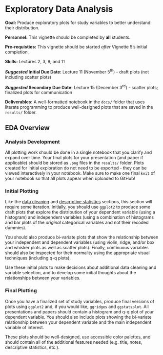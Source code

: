 # Exploratory Data Analysis

<div class="rmdgoal">
<p><strong>Goal:</strong> Produce exploratory plots for study variables to better understand their distribution.</p>
</div>

<div class="rmdpersonnel">
<p><strong>Personnel:</strong> This vignette should be completed by <strong>all</strong> students.</p>
</div>

<div class="rmdpre">
<p><strong>Pre-requisties:</strong> This vignette should be started <em>after</em> Vignette 5’s initial completion.</p>
</div>

<div class="rmdskills">
<p><strong>Skills:</strong> Lectures 2, 3, 8, and 11</p>
</div>

<div class="rmddue">
<p><strong><em>Suggested</em> Initial Due Date:</strong> Lecture 11 (November 5<sup>th</sup>) - draft plots (not including scatter plots)</p>
<p><strong><em>Suggested</em> Secondary Due Date:</strong> Lecture 15 (December 3<sup>rd</sup>) - scatter plots; finalized plots for communication</p>
</div>

<div class="rmddeliver">
<p><strong>Deliverables:</strong> A well-formatted notebook in the <code>docs/</code> folder that uses literate programming to produce well-designed plots that are saved in the <code>results/</code> folder.</p>
</div>

## EDA Overview

### Analysis Development

All plotting work should be done in a single notebook that you clarify and expand over time. Your final plots for your presentation (and paper if applicable) should be stored as `.png` files in the `results/` folder. Plots created for initial exploration do not need to be exported - they can be viewed interactively in your notebook. Make sure to make one final `knit` of your notebook so that all plots appear when uploaded to GitHub!

### Initial Plotting

Like the [data cleaning](/data-cleaning.html) and [descriptive statistics](/descriptive-statistics.html) sections, this section will require some iteration. Initially, you should use `ggplot2` to produce some draft plots that explore the distribution of your dependent variable (using a histogram) and independent variables (using a combination of histograms and bar plots of the *original* categorical variables and not their recoded dummies). 

You should also produce bi-variate plots that show the relationship between your independent and dependent variables (using violin, ridge, and/or box and whisker plots as well as scatter plots). Finally, continuous variables should also be inspected for their normality using the appropriate visual techniques (including q-q plots).

Use these initial plots to make decisions about additional data cleaning and variable selection, and to develop some initial thoughts about the relationships between your variables.

### Final Plotting

Once you have a finalized set of study variables, produce final versions of plots using `ggplot2` and, if you would like, `ggridges` and `ggstatsplot`. All presentations and papers should contain a histogram and  q-q plot of your dependent variable. You should also include plots showing the bi-variate relationship between your dependent variable and the main independent variable of interest. 

These plots should be well-designed, use accessible color palettes, and should contain all of the additional features needed (e.g. title, notes, descriptive statistics, etc.).
